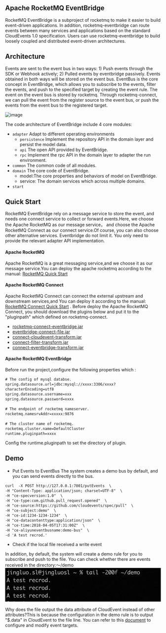 ## Apache RocketMQ EventBridge

RocketMQ EventBridge is a subproject of rocketmq to make it easier to build event-driven applications. In addition,
rocketmq-eventbridge can route events between many services and applications based on the standard CloudEvents 1.0
specification. Users can use rocketmq-eventbridge to build loosely coupled and distributed event-driven architectures.

## Architecture

Events are sent to the event bus in two ways: 1) Push events through the SDK or Webhook actively; 2) Pulled events by
eventbridge passively. Events obtained in both ways will be stored on the event bus. EventBus is the core concept in
EventBridge, which allows you to subscribe to the events, filter the events, and push to the specified target by
creating the event rule. The event on the event bus is stored by rocketmq. Through rocketmq-connect, we can pull the
event from the register source to the event bus, or push the events from the event bus to the registered target.

<img width="919" alt="image" src="https://user-images.githubusercontent.com/8605835/192938456-bc158f1c-ca4a-458c-9044-7c98cf048a5d.png">

The code architecture of EventBridge include 4 core modules:

- `adapter` Adapt to different operating environments
    - `persistence` Implement the repository API in the domain layer and persist the model data.
    - `api` The open API provided by EventBridge.
    - `rpc` Implement the rpc API in the domain layer to adapter the run environment.
- `common` The common code of all modules.
- `domain` The core code of EventBridge.
    - model:The core properties and behaviors of model on EventBridge.
    - service: The domain services which across multiple domains.
- `start`

## Quick Start

RocketMQ EventBridge rely on a message service to store the event, and needs one connect service to collect or forward
events.Here, we choose the Apache RocketMQ as our message service， and choose the Apache RocketMQ Connect as our connect
service.Of course, you can also choose other alternative services. Eventbridge do not limit it. You only need to provide
the relevant adapter API implementation.

#### Apache RocketMQ

Apache RocketMQ is a great messaging service,and we choose it as our message service.You can deploy the apache rocketmq
according to the manual: [RocketMQ Quick Start](https://rocketmq.apache.org/docs/quick-start/)

#### Apache RocketMQ Connect

Apache RocketMQ Connect can connect the external upstream and downstream services,and You can deploy it according to the
manual: [RocketMQ Connect Quick Start](https://github.com/apache/rocketmq-connect)
. Before deploy the Apache RocketMQ Connect, you should download the plugins below and put it to the "pluginpath" which
defined on rocketmq-connect.

* [rocketmq-connect-eventbridge.jar](https://cn-hangzhou-eventbridge.oss-cn-hangzhou.aliyuncs.com/rocketmq-connect-eventbridge-0.0.1-SNAPSHOT-jar-with-dependencies.jar)
* [eventbridge-connect-file.jar](https://cn-hangzhou-eventbridge.oss-cn-hangzhou.aliyuncs.com/eventbridge-connect-file-1.0.0-SNAPSHOT-jar-with-dependencies.jar)
* [connect-cloudevent-transform.jar](https://cn-hangzhou-eventbridge.oss-cn-hangzhou.aliyuncs.com/connect-cloudevent-transform-1.0.0-SNAPSHOT-jar-with-dependencies.jar)
* [connect-filter-transform.jar](https://cn-hangzhou-eventbridge.oss-cn-hangzhou.aliyuncs.com/connect-filter-transform-1.0.0-SNAPSHOT-jar-with-dependencies.jar)
* [connect-eventbridge-transform.jar](https://cn-hangzhou-eventbridge.oss-cn-hangzhou.aliyuncs.com/connect-eventbridge-transform-1.0.0-SNAPSHOT-jar-with-dependencies.jar)

#### Apache RocketMQ EventBridge

Before run the project,configure the following properties which :

```
# The config of mysql databse.
spring.datasource.url=jdbc:mysql://xxxx:3306/xxxx?characterEncoding=utf8
spring.datasource.username=xxx
spring.datasource.password=xxxx

# The endpoint of rocketmq nameserver.
rocketmq.namesrvAddr=xxxxx:9876

# The cluster name of rocketmq.
rocketmq.cluster.name=DefaultCluster
runtime.pluginpath=xxxx

```
Config the runtime.pluginpath to set the directory of plugin.

## Demo

####

* Put Events to EventBus
  The system creates a demo bus by default, and you can send events directly to the bus.
```text
curl  -X POST http://127.0.0.1:7001/putEvents  \
-H "Content-Type: application/json; charset=UTF-8"  \
-H "ce-specversion:1.0"  \
-H "ce-type:com.github.pull_request.opened"  \
-H "ce-source:https://github.com/cloudevents/spec/pull"  \
-H "ce-subject:demo"  \
-H "ce-id:1234-1234-1234"  \
-H "ce-datacontenttype:application/json"  \
-H "ce-time:2018-04-05T17:31:00Z"  \
-H "ce-aliyuneventbusname:demo-bus"  \
-d 'A test recrod.'
```

* Check if the local file received a write event

In addition, by default, the system will create a demo rule for you to subscribe and push to the file. You can check whether there are events received in the directory:～/demo
![img.png](docs/cn/images/demo.png)

Why does the file output the data attribute of CloudEvent instead of other attributes?This is because the configuration in the demo rule is to output "$.data" in CloudEvent to the file line.
You can refer to this [document](docs/CreateFileTarget.md)  to configure and modify event targets.
